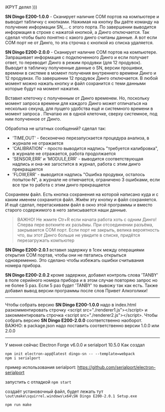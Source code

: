 iKPYT делял )))

__SN Dingo E200-1.0.0__ - Сканирует наличие COM портов на компьютере и выводит табличку с кнопками. Нажимая на кнопку Вы даёте команду на получение информации SN,... с этого порта. По завершении выводится информация в строке с нажатой кнопкой, а Динго отключается. Так сделал чтобы было понятно с какого динго считаны данные. 
А вот если COM порт не от Динго, то эта строчка с кнопкой из списка удаляется.

__SN Dingo E200-2.0.0__ - Сканирует наличие COM портов на компьютере. Запрашивает информация с подключенного Динго и если получает ответ, то переводит Динго в режим продувки (для 12 продувок). Выводит в табличку полученные данные о SN, версии прошивки, времени в системе в момент получения внутреннего времени Динго и 12 продувках. 
По завершении 12 продувок Динго отключается. 
В любой момент можно нажать кнопку и файл сохранится с теми данными которые будут на момент нажатия.

Вставил клеточку с полученным от Динго временем.
Но, поскольку момент запроса времени для каждого Динго может отличаться на несколько секунд, для пущего удобства ещё и системного времени в момент запроса . Печатаю их в одной клеточке, сверху системное, под ним полученное от Динго. 


Обработка не штатных сообщений? сделал так:
- 'TIME,OUT' - бесконечно перезапускается процедура анализа, в журнале не отражается
- 'CALIBRATION' - просто выводится надпись "требуется калибровка", в журнале не отражается, работа продолжается
- 'SENSOR,ERR' и  'MODULE,ERR' - выводится соответствующая надпись и она-же загостится в журнал, работа с этим динго прекращается
- 'FLOW,ERR' - выводится надпись "Ошибка продувки, осталось попыток-N", а журнале не отмечается, ограничено 3 ошибками, если все три то работа с этим динго прекращается 


Сохраняем файл. 
Есть кнопка сохранения на которой написано куда и с каким именем сохранится файл.  Жмём эту кнопку и файл сохраняется.
И ещё сделал, перетаскиваем файл в окно этой программы и вместо старого содержимого в него записывается наши данные.

>ВАЖНО! Не жмите Ctr+R если начата работа хоть с одним Динго! Сперва пере воткните их разъёмы. При отсоединении разъёма, закрывается COM порт. Если порт не закрыть, велика вероятность что, вы этот Динго больше не увидите в списке, придётся перезагружать компьютер

__SN Dingo E200-2.0.1__ вставил задержку в 1сек между операциями открытия COM портав, чтобы они не пвтались открыться одновременно. Это сделано чтобы избежать ошибки считывания номера прибора.

__SN Dingo E200-2.0.2__ кроме задержки, добавил контроль слова 'TANBY' в поле серийного номера прибора и в этом случае повторяю запрос но не более 5 раз. Если 5 раз будет 'TANBY' то вывожу так как есть.
Также добавил вывод версии программы после слов Привет Алкоголики!
 
---

Чтобы собрать версию __SN Dingo E200-1.0.0__ надо в index.html  разкомментировать строчку \<script src="./renderer1.js"\>\</script\> и закомментировать строчка \<script src="./renderer2.js"\>\</script\>. Чтобы собрать версию __SN Dingo E200-2.0.0__ соответственно наоборот.
ВАЖНО: в package.json надо поставить соответственно версии 1.0.0 или 2.0.0

---

У мення сейчас Electron Forge v6.0.0 и serialport 10.5.0
Как создал
```
npm init electron-app@latest dingo-sn -- --template=webpack
npm i serialport
```
пример использования serialport: https://github.com/serialport/electron-serialport

запустить с отладкой
`npm start`

 создаёт установочный файл, будет лежать тут `\out\make\squirrel.windows\x64\SN Dingo E200-2.0.1 Setup.exe`

`npm run make` 